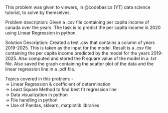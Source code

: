 This problem was given to viewers, in @codebasics (YT) data science tutorial, to solve by themselves. 

Problem description:
Given a .csv file containing per capita income of canada over the years. The task is to predict the per capita income in 2020 using Linear Regression in python.

Solution Description:
Created a test .csv that contains a column of years 2019-2025. This is taken as the input for the model. Result is a .csv file containing the per capita income predicted by the model for the years 2019-2025. Also computed and stored the R square value of the model in a .txt file. Also saved the graph containing the scatter plot of the data and the linear regression line in a .pdf file. 

Topics covered in this problem: -  
    -> Linear Regression & coefficient of determination  
    -> Least Square Method to find best fit regression line  
    -> Data visualization in python  
    -> File handling in python  
    -> Use of Pandas, sklearn, matplotlib libraries  
